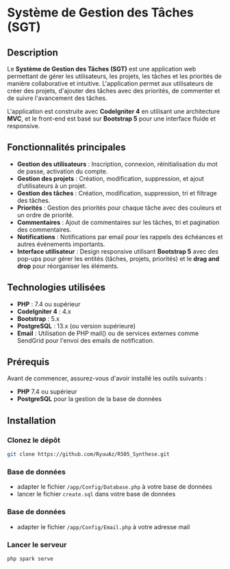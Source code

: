 # Système de Gestion des Tâches (SGT)

## Description

Le **Système de Gestion des Tâches (SGT)** est une application web permettant de gérer les utilisateurs, les projets, les tâches et les priorités de manière collaborative et intuitive. L'application permet aux utilisateurs de créer des projets, d'ajouter des tâches avec des priorités, de commenter et de suivre l'avancement des tâches.

L'application est construite avec **CodeIgniter 4** en utilisant une architecture **MVC**, et le front-end est basé sur **Bootstrap 5** pour une interface fluide et responsive.

## Fonctionnalités principales

- **Gestion des utilisateurs** : Inscription, connexion, réinitialisation du mot de passe, activation du compte.
- **Gestion des projets** : Création, modification, suppression, et ajout d’utilisateurs à un projet.
- **Gestion des tâches** : Création, modification, suppression, tri et filtrage des tâches.
- **Priorités** : Gestion des priorités pour chaque tâche avec des couleurs et un ordre de priorité.
- **Commentaires** : Ajout de commentaires sur les tâches, tri et pagination des commentaires.
- **Notifications** : Notifications par email pour les rappels des échéances et autres événements importants.
- **Interface utilisateur** : Design responsive utilisant **Bootstrap 5** avec des pop-ups pour gérer les entités (tâches, projets, priorités) et le **drag and drop** pour réorganiser les éléments.

## Technologies utilisées

- **PHP** : 7.4 ou supérieur
- **CodeIgniter 4** : 4.x
- **Bootstrap** : 5.x
- **PostgreSQL** : 13.x (ou version supérieure)
- **Email** : Utilisation de PHP mail() ou de services externes comme SendGrid pour l'envoi des emails de notification.

## Prérequis

Avant de commencer, assurez-vous d'avoir installé les outils suivants :

- **PHP** 7.4 ou supérieur
- **PostgreSQL** pour la gestion de la base de données

## Installation

### Clonez le dépôt
```bash
git clone https://github.com/RyuuAz/R505_Synthese.git
```

### Base de données
- adapter le fichier ```/app/Config/Database.php``` à votre base de données
- lancer le fichier ```create.sql``` dans votre base de données

### Base de données
- adapter le fichier ```/app/Config/Email.php``` à votre adresse mail

### Lancer le serveur
```bash
php spark serve
```
